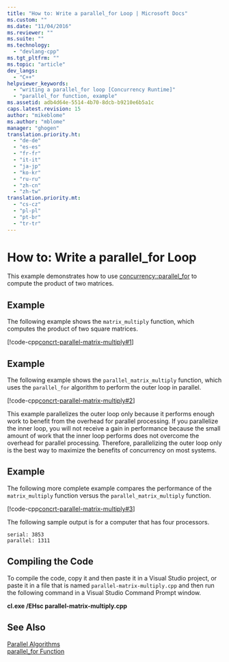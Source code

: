 ```yaml
---
title: "How to: Write a parallel_for Loop | Microsoft Docs"
ms.custom: ""
ms.date: "11/04/2016"
ms.reviewer: ""
ms.suite: ""
ms.technology: 
  - "devlang-cpp"
ms.tgt_pltfrm: ""
ms.topic: "article"
dev_langs: 
  - "C++"
helpviewer_keywords: 
  - "writing a parallel_for loop [Concurrency Runtime]"
  - "parallel_for function, example"
ms.assetid: adb4d64e-5514-4b70-8dcb-b9210e6b5a1c
caps.latest.revision: 15
author: "mikeblome"
ms.author: "mblome"
manager: "ghogen"
translation.priority.ht: 
  - "de-de"
  - "es-es"
  - "fr-fr"
  - "it-it"
  - "ja-jp"
  - "ko-kr"
  - "ru-ru"
  - "zh-cn"
  - "zh-tw"
translation.priority.mt: 
  - "cs-cz"
  - "pl-pl"
  - "pt-br"
  - "tr-tr"
---
```

# How to: Write a parallel_for Loop
This example demonstrates how to use [concurrency::parallel_for](reference/concurrency-namespace-functions.md#parallel_for) to compute the product of two matrices.  
  
## Example  
 The following example shows the `matrix_multiply` function, which computes the product of two square matrices.  
  
 [!code-cpp[concrt-parallel-matrix-multiply#1](../../parallel/concrt/codesnippet/cpp/how-to-write-a-parallel-for-loop_1.cpp)]  
  
## Example  
 The following example shows the `parallel_matrix_multiply` function, which uses the `parallel_for` algorithm to perform the outer loop in parallel.  
  
 [!code-cpp[concrt-parallel-matrix-multiply#2](../../parallel/concrt/codesnippet/cpp/how-to-write-a-parallel-for-loop_2.cpp)]  
  
 This example parallelizes the outer loop only because it performs enough work to benefit from the overhead for parallel processing. If you parallelize the inner loop, you will not receive a gain in performance because the small amount of work that the inner loop performs does not overcome the overhead for parallel processing. Therefore, parallelizing the outer loop only is the best way to maximize the benefits of concurrency on most systems.  
  
## Example  
 The following more complete example compares the performance of the `matrix_multiply` function versus the `parallel_matrix_multiply` function.  
  
 [!code-cpp[concrt-parallel-matrix-multiply#3](../../parallel/concrt/codesnippet/cpp/how-to-write-a-parallel-for-loop_3.cpp)]  
  
 The following sample output is for a computer that has four processors.  
  
```Output  
serial: 3853  
parallel: 1311  
```  
  
## Compiling the Code  
 To compile the code, copy it and then paste it in a Visual Studio project, or paste it in a file that is named `parallel-matrix-multiply.cpp` and then run the following command in a Visual Studio Command Prompt window.  
  
 **cl.exe /EHsc parallel-matrix-multiply.cpp**  
  
## See Also  
 [Parallel Algorithms](../../parallel/concrt/parallel-algorithms.md)   
 [parallel_for Function](reference/concurrency-namespace-functions.md#parallel_for)


